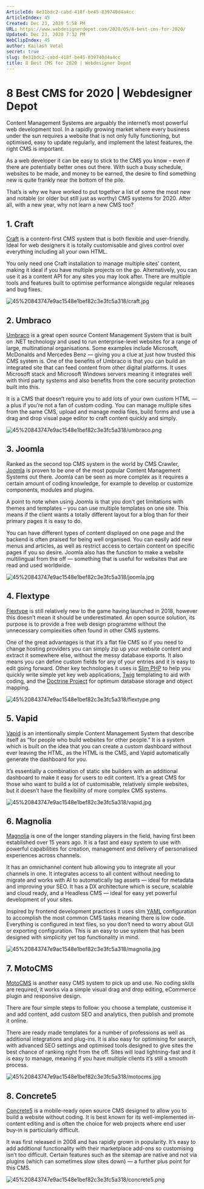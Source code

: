 ```yaml
---
ArticleId: 8e31bdc2-cabd-418f-be45-839740d4a4cc
ArticleIndex: 45
Created: Dec 23, 2020 5:58 PM
URL: https://www.webdesignerdepot.com/2020/05/8-best-cms-for-2020/
Updated: Dec 23, 2020 7:32 PM
WebClipIndex: 45
author: Kailash Vetal
secret: true
slug: 8e31bdc2-cabd-418f-be45-839740d4a4cc
title: 8 Best CMS for 2020 | Webdesigner Depot
---
```

#  8 Best CMS for 2020 | Webdesigner Depot
Content Management Systems are arguably the internet’s most powerful web development tool. In a rapidly growing market where every business under the sun requires a website that is not only fully functioning, but optimised, easy to update regularly, and implement the latest features, the right CMS is important.

As a web developer it can be easy to stick to the CMS you know – even if there are potentially better ones out there. With such a busy schedule, websites to be made, and money to be earned, the desire to find something new is quite frankly near the bottom of the pile.

That’s is why we have worked to put together a list of some the most new and notable (or older but still just as worthy) CMS systems for 2020. After all, with a new year, why not learn a new CMS too?

## 1. Craft

[Craft](https://craftcms.com/) is a content-first CMS system that is both flexible and user-friendly. Ideal for web designers it is totally customisable and gives control over everything including all your own HTML.

You only need one Craft installation to manage multiple sites’ content, making it ideal if you have multiple projects on the go. Alternatively, you can use it as a content API for any sites you may look after. There are multiple tools and features built to optimise performance alongside regular releases and bug fixes.

![45%20843747e9ac1548e1bef82c3e3fc5a318/craft.jpg](45%20843747e9ac1548e1bef82c3e3fc5a318/craft.jpg)

## 2. Umbraco

[Umbraco](https://umbraco.com/) is a great open source Content Management System that is built on .NET technology and used to run enterprise-level websites for a range of large, multinational organisations. Some examples include Microsoft, McDonalds and Mercedes Benz — giving you a clue at just how trusted this CMS system is. One of the benefits of Umbraco is that you can build an integrated site that can feed content from other digital platforms. It uses Microsoft stack and Microsoft Windows servers meaning it integrates well with third party systems and also benefits from the core security protection built into this.

It is a CMS that doesn’t require you to add lots of your own custom HTML — a plus if you’re not a fan of custom coding. You can manage multiple sites from the same CMS, upload and manage media files, build forms and use a drag and drop visual page editor to craft content quickly and simply.

![45%20843747e9ac1548e1bef82c3e3fc5a318/umbraco.png](45%20843747e9ac1548e1bef82c3e3fc5a318/umbraco.png)

## 3. Joomla

Ranked as the second top CMS system in the world by CMS Crawler, [Joomla](https://www.joomla.org/) is proven to be one of the most popular Content Management Systems out there. Joomla can be seen as more complex as it requires a certain amount of coding knowledge, for example to develop or customize components, modules and plugins.

A point to note when using Joomla is that you don’t get limitations with themes and templates – you can use multiple templates on one site. This means if the client wants a totally different layout for a blog than for their primary pages it is easy to do.

You can have different types of content displayed on one page and the backend is often praised for being well organised. You can easily add new menus and articles, as well as restrict access to certain content on specific pages if you so desire. Joomla also has the function to make a website multilingual from the off — something that is useful for websites that are read and used worldwide.

![45%20843747e9ac1548e1bef82c3e3fc5a318/joomla.jpg](45%20843747e9ac1548e1bef82c3e3fc5a318/joomla.jpg)

## 4. Flextype

[Flextype](https://flextype.org/) is still relatively new to the game having launched in 2018, however this doesn’t mean it should be underestimated. An open source solution, its purpose is to provide a free web design programme without the unnecessary complexities often found in other CMS systems.

One of the great advantages is that it’s a flat file CMS so if you need to change hosting providers you can simply zip up your website content and extract it somewhere else, without the messy database exports. It also means you can define custom fields for any of your entries and it is easy to edit going forward. Other key technologies it uses is [Slim PHP](http://www.slimframework.com/) to help you quickly write simple yet key web applications, [Twig](https://twig.symfony.com/) templating to aid with coding, and the [Doctrine Project](https://www.doctrine-project.org/) for optimum database storage and object mapping.

![45%20843747e9ac1548e1bef82c3e3fc5a318/flextype.png](45%20843747e9ac1548e1bef82c3e3fc5a318/flextype.png)

## 5. Vapid

[Vapid](https://www.vapid.com/) is an intentionally simple Content Management System that describe itself as “for people who build websites for other people.” It is a system which is built on the idea that you can create a custom dashboard without ever leaving the HTML, as the HTML is the CMS, and Vapid automatically generate the dashboard for you.

It’s essentially a combination of static site builders with an additional dashboard to make it easy for users to edit content. It’s a great CMS for those who want to build a lot of customisable, relatively simple websites, but it doesn’t have the flexibility of more complex CMS systems.

![45%20843747e9ac1548e1bef82c3e3fc5a318/vapid.jpg](45%20843747e9ac1548e1bef82c3e3fc5a318/vapid.jpg)

## 6. Magnolia

[Magnolia](https://www.magnolia-cms.com/) is one of the longer standing players in the field, having first been established over 15 years ago. It is a fast and easy system to use with powerful capabilities for creation, management and delivery of personalised experiences across channels.

It has an omnichannel content hub allowing you to integrate all your channels in one. It integrates access to all content without needing to migrate and works with AI to automatically tag assets — ideal for metadata and improving your SEO. It has a DX architecture which is secure, scalable and cloud ready, and a Headless CMS — ideal for easy yet powerful development of your sites.

Inspired by frontend development practices it uses slim [YAML](https://yaml.org/) configuration to accomplish the most common CMS tasks meaning there is low code. Everything is configured in text files, so you don’t need to worry about GUI or exporting configuration. This is an easy to use system that has been designed with simplicity yet top functionality in mind.

![45%20843747e9ac1548e1bef82c3e3fc5a318/magnolia.jpg](45%20843747e9ac1548e1bef82c3e3fc5a318/magnolia.jpg)

## 7. MotoCMS

[MotoCMS](https://www.motocms.com/) is another easy CMS system to pick up and use. No coding skills are required, it works via a simple visual drag and drop editing, eCommerce plugin and responsive design.

There are four simple steps to follow: you choose a template, customise it and add content, add custom SEO and analytics, then publish and promote it online.

There are ready made templates for a number of professions as well as additional integrations and plug-ins. It is also easy for optimising for search, with advanced SEO settings and optimised tools designed to give sites the best chance of ranking right from the off. Sites will load lightning-fast and it is easy to manage, meaning if you have multiple clients it’s still a smooth process.

![45%20843747e9ac1548e1bef82c3e3fc5a318/motocms.jpg](45%20843747e9ac1548e1bef82c3e3fc5a318/motocms.jpg)

## 8. Concrete5

[Concrete5](https://www.concrete5.org/) is a mobile-ready open source CMS designed to allow you to build a website without coding. It is best known for its well-implemented in-content editing and is often the choice for web projects where end user buy-in is particularly difficult.

It was first released in 2008 and has rapidly grown in popularity. It’s easy to add additional functionality with their marketplace add-ons so customising isn’t too difficult. Certain features such as the sitemap are native and not via plugins (which can sometimes slow sites down) — a further plus point for this CMS.

![45%20843747e9ac1548e1bef82c3e3fc5a318/concrete5.png](45%20843747e9ac1548e1bef82c3e3fc5a318/concrete5.png)
